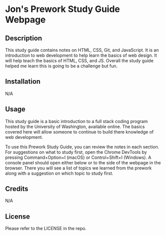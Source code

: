 # Jon's Prework Study Guide Webpage

## Description

This study guide contains notes on HTML, CSS, Git, and JavaScript. It is an  introduction to web development to help learn the basics of web design. It will help teach the basics of HTML, CSS, and JS. Overall the study guide helped me learn this is going to be a challenge but fun.

## Installation

N/A

## Usage

This study guide is a basic introduction to a full stack coding program hosted by the University of Washington, available online. The basics covered here will allow someone to continue to build there knowledge of web development.

To use this Prework Study Guide, you can review the notes in each section. For suggestions on what to study first, open the Chrome DevTools by pressing Command+Option+I (macOS) or Control+Shift+I (Windows). A console panel should open either below or to the side of the webpage in the browser. There you will see a list of topics we learned from the prework along with a suggestion on which topic to study first.


## Credits

N/A

## License

Please refer to the LICENSE in the repo.
